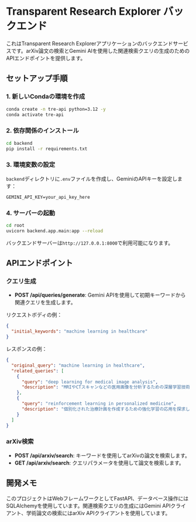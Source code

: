 # Transparent Research Explorer バックエンド

これはTransparent Research Explorerアプリケーションのバックエンドサービスです。arXiv論文の検索とGemini AIを使用した関連検索クエリの生成のためのAPIエンドポイントを提供します。

## セットアップ手順

### 1. 新しいCondaの環境を作成
```bash
conda create -n tre-api python=3.12 -y
conda activate tre-api
```

### 2. 依存関係のインストール
```bash
cd backend
pip install -r requirements.txt
```

### 3. 環境変数の設定
`backend`ディレクトリに`.env`ファイルを作成し、GeminiのAPIキーを設定します：
```
GEMINI_API_KEY=your_api_key_here
```

### 4. サーバーの起動
```bash
cd root
uvicorn backend.app.main:app --reload
```

バックエンドサーバーは`http://127.0.0.1:8000`で利用可能になります。

## APIエンドポイント

### クエリ生成
- **POST /api/queries/generate**: Gemini APIを使用して初期キーワードから関連クエリを生成します。

リクエストボディの例：
```json
{
  "initial_keywords": "machine learning in healthcare"
}
```

レスポンスの例：
```json
{
  "original_query": "machine learning in healthcare",
  "related_queries": [
    {
      "query": "deep learning for medical image analysis",
      "description": "MRIやCTスキャンなどの医用画像を分析するための深層学習技術に焦点を当てています。"
    },
    {
      "query": "reinforcement learning in personalized medicine",
      "description": "個別化された治療計画を作成するための強化学習の応用を探求します。"
    }
  ]
}
```

### arXiv検索
- **POST /api/arxiv/search**: キーワードを使用してarXivの論文を検索します。
- **GET /api/arxiv/search**: クエリパラメータを使用して論文を検索します。

## 開発メモ

このプロジェクトはWebフレームワークとしてFastAPI、データベース操作にはSQLAlchemyを使用しています。関連検索クエリの生成にはGemini APIクライアント、学術論文の検索にはarXiv APIクライアントを使用しています。
